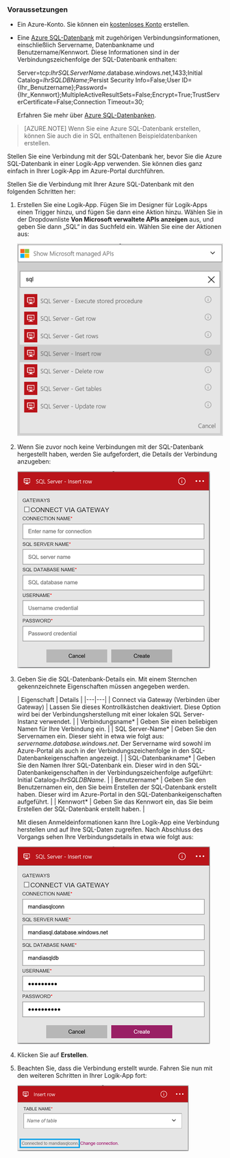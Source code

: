 ### Voraussetzungen
- Ein Azure-Konto. Sie können ein [kostenloses Konto](https://azure.microsoft.com/free) erstellen.
- Eine [Azure SQL-Datenbank](../articles/sql-database/sql-database-get-started.md) mit zugehörigen Verbindungsinformationen, einschließlich Servername, Datenbankname und Benutzername/Kennwort. Diese Informationen sind in der Verbindungszeichenfolge der SQL-Datenbank enthalten:
  
	Server=tcp:*IhrSQLServerName*.database.windows.net,1433;Initial Catalog=*IhrSQLDBName*;Persist Security Info=False;User ID={Ihr\_Benutzername};Password={Ihr\_Kennwort};MultipleActiveResultSets=False;Encrypt=True;TrustServerCertificate=False;Connection Timeout=30;

	Erfahren Sie mehr über [Azure SQL-Datenbanken](https://azure.microsoft.com/services/sql-database).

> [AZURE.NOTE] Wenn Sie eine Azure SQL-Datenbank erstellen, können Sie auch die in SQL enthaltenen Beispieldatenbanken erstellen.



Stellen Sie eine Verbindung mit der SQL-Datenbank her, bevor Sie die Azure SQL-Datenbank in einer Logik-App verwenden. Sie können dies ganz einfach in Ihrer Logik-App im Azure-Portal durchführen.

Stellen Sie die Verbindung mit Ihrer Azure SQL-Datenbank mit den folgenden Schritten her:

1. Erstellen Sie eine Logik-App. Fügen Sie im Designer für Logik-Apps einen Trigger hinzu, und fügen Sie dann eine Aktion hinzu. Wählen Sie in der Dropdownliste **Von Microsoft verwaltete APIs anzeigen** aus, und geben Sie dann „SQL“ in das Suchfeld ein. Wählen Sie eine der Aktionen aus:

	![Schritt zur Erstellung der SQL Azure-Verbindung](./media/connectors-create-api-sqlazure/sql-actions.png)

2. Wenn Sie zuvor noch keine Verbindungen mit der SQL-Datenbank hergestellt haben, werden Sie aufgefordert, die Details der Verbindung anzugeben:

	![Schritt zur Erstellung der SQL Azure-Verbindung](./media/connectors-create-api-sqlazure/connection-details.png)

3. Geben Sie die SQL-Datenbank-Details ein. Mit einem Sternchen gekennzeichnete Eigenschaften müssen angegeben werden.

	| Eigenschaft | Details |
|---|---|
| Connect via Gateway (Verbinden über Gateway) | Lassen Sie dieses Kontrollkästchen deaktiviert. Diese Option wird bei der Verbindungsherstellung mit einer lokalen SQL Server-Instanz verwendet. |
| Verbindungsname* | Geben Sie einen beliebigen Namen für Ihre Verbindung ein. | 
| SQL Server-Name* | Geben Sie den Servernamen ein. Dieser sieht in etwa wie folgt aus: *servername.database.windows.net*. Der Servername wird sowohl im Azure-Portal als auch in der Verbindungszeichenfolge in den SQL-Datenbankeigenschaften angezeigt. | 
| SQL-Datenbankname* | Geben Sie den Namen Ihrer SQL-Datenbank ein. Dieser wird in den SQL-Datenbankeigenschaften in der Verbindungszeichenfolge aufgeführt: Initial Catalog=*IhrSQLDBName*. | 
| Benutzername* | Geben Sie den Benutzernamen ein, den Sie beim Erstellen der SQL-Datenbank erstellt haben. Dieser wird im Azure-Portal in den SQL-Datenbankeigenschaften aufgeführt. | 
| Kennwort* | Geben Sie das Kennwort ein, das Sie beim Erstellen der SQL-Datenbank erstellt haben. | 

	Mit diesen Anmeldeinformationen kann Ihre Logik-App eine Verbindung herstellen und auf Ihre SQL-Daten zugreifen. Nach Abschluss des Vorgangs sehen Ihre Verbindungsdetails in etwa wie folgt aus:

	![Schritt zur Erstellung der SQL Azure-Verbindung](./media/connectors-create-api-sqlazure/sample-connection.png)

4. Klicken Sie auf **Erstellen**.

5. Beachten Sie, dass die Verbindung erstellt wurde. Fahren Sie nun mit den weiteren Schritten in Ihrer Logik-App fort:

	![Schritt zur Erstellung der SQL Azure-Verbindung](./media/connectors-create-api-sqlazure/table.png)

<!---HONumber=AcomDC_0727_2016-->